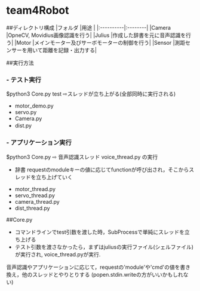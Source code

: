 # team4Robot
##ディレクトリ構成
|フォルダ		|用途     |
|:----------|:--------|
|Camera		|OpneCV, Movidius画像認識を行う|
|Julius		|作成した辞書を元に音声認識を行う|
|Motor		|メインモーター及びサーボモーターの制御を行う|
|Sensor		|測距センサーを用いて距離を記録・出力する|

##実行方法
### - テスト実行
$python3 Core.py test
⇨スレッドが立ち上がる(全部同時に実行される)
- motor_demo.py
- servo.py
- Camera.py
- dist.py　


### - アプリケーション実行
$python3 Core.py 
⇨ 音声認識スレッド voice_thread.py の実行
  + 辞書 requestのmoduleキーの値に応じてfunctionが呼び出され，そこからスレッドを立ち上げていく
- motor_thread.py
- servo_thread.py
- camera_thread.py
- dist_thread.py

##Core.py
* コマンドラインでtest引数を渡した時，SubProcessで単純にスレッドを立ち上げる
* テスト引数を渡さなかったら，まずはjuliusの実行ファイル(シェルファイル)が実行され,
voice_thread.pyが実行.

音声認識やアプリケーションに応じて，requestの'module'や'cmd'の値を書き換え，他のスレッドとやりとりする
(popen.stdin.writeの方がいいかもしれない)
